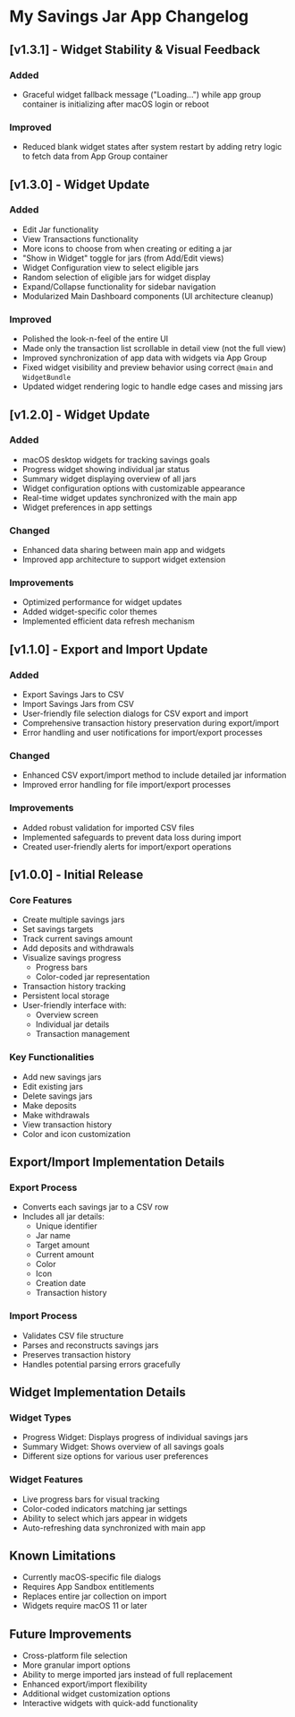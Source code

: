 # My Savings Jar App Changelog

## [v1.3.1] - Widget Stability & Visual Feedback
### Added
- Graceful widget fallback message ("Loading...") while app group container is initializing after macOS login or reboot

### Improved
- Reduced blank widget states after system restart by adding retry logic to fetch data from App Group container

## [v1.3.0] - Widget Update
### Added
- Edit Jar functionality
- View Transactions functionality
- More icons to choose from when creating or editing a jar
- "Show in Widget" toggle for jars (from Add/Edit views)
- Widget Configuration view to select eligible jars
- Random selection of eligible jars for widget display
- Expand/Collapse functionality for sidebar navigation
- Modularized Main Dashboard components (UI architecture cleanup)

### Improved
- Polished the look-n-feel of the entire UI
- Made only the transaction list scrollable in detail view (not the full view)
- Improved synchronization of app data with widgets via App Group
- Fixed widget visibility and preview behavior using correct `@main` and `WidgetBundle`
- Updated widget rendering logic to handle edge cases and missing jars

## [v1.2.0] - Widget Update
### Added
- macOS desktop widgets for tracking savings goals
- Progress widget showing individual jar status
- Summary widget displaying overview of all jars
- Widget configuration options with customizable appearance
- Real-time widget updates synchronized with the main app
- Widget preferences in app settings

### Changed
- Enhanced data sharing between main app and widgets
- Improved app architecture to support widget extension

### Improvements
- Optimized performance for widget updates
- Added widget-specific color themes
- Implemented efficient data refresh mechanism

## [v1.1.0] - Export and Import Update
### Added
- Export Savings Jars to CSV
- Import Savings Jars from CSV
- User-friendly file selection dialogs for CSV export and import
- Comprehensive transaction history preservation during export/import
- Error handling and user notifications for import/export processes

### Changed
- Enhanced CSV export/import method to include detailed jar information
- Improved error handling for file import/export processes

### Improvements
- Added robust validation for imported CSV files
- Implemented safeguards to prevent data loss during import
- Created user-friendly alerts for import/export operations

## [v1.0.0] - Initial Release
### Core Features
- Create multiple savings jars
- Set savings targets
- Track current savings amount
- Add deposits and withdrawals
- Visualize savings progress
  - Progress bars
  - Color-coded jar representation
- Transaction history tracking
- Persistent local storage
- User-friendly interface with:
  - Overview screen
  - Individual jar details
  - Transaction management

### Key Functionalities
- Add new savings jars
- Edit existing jars
- Delete savings jars
- Make deposits
- Make withdrawals
- View transaction history
- Color and icon customization

## Export/Import Implementation Details
### Export Process
- Converts each savings jar to a CSV row
- Includes all jar details:
  - Unique identifier
  - Jar name
  - Target amount
  - Current amount
  - Color
  - Icon
  - Creation date
  - Transaction history

### Import Process
- Validates CSV file structure
- Parses and reconstructs savings jars
- Preserves transaction history
- Handles potential parsing errors gracefully

## Widget Implementation Details
### Widget Types
- Progress Widget: Displays progress of individual savings jars
- Summary Widget: Shows overview of all savings goals
- Different size options for various user preferences

### Widget Features
- Live progress bars for visual tracking
- Color-coded indicators matching jar settings
- Ability to select which jars appear in widgets
- Auto-refreshing data synchronized with main app

## Known Limitations
- Currently macOS-specific file dialogs
- Requires App Sandbox entitlements
- Replaces entire jar collection on import
- Widgets require macOS 11 or later

## Future Improvements
- Cross-platform file selection
- More granular import options
- Ability to merge imported jars instead of full replacement
- Enhanced export/import flexibility
- Additional widget customization options
- Interactive widgets with quick-add functionality
